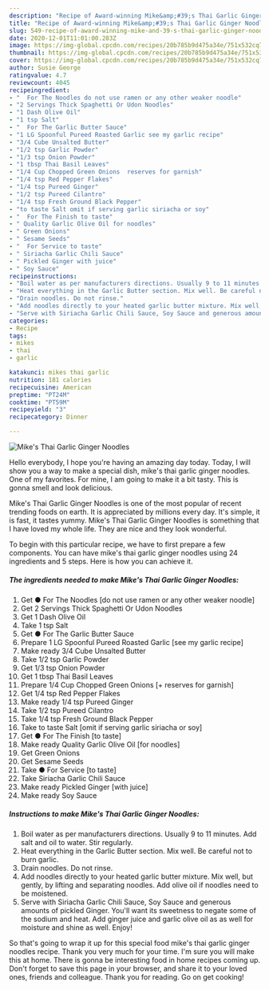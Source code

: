 ```yaml
---
description: "Recipe of Award-winning Mike&amp;#39;s Thai Garlic Ginger Noodles"
title: "Recipe of Award-winning Mike&amp;#39;s Thai Garlic Ginger Noodles"
slug: 549-recipe-of-award-winning-mike-and-39-s-thai-garlic-ginger-noodles
date: 2020-12-01T11:01:00.283Z
image: https://img-global.cpcdn.com/recipes/20b785b9d475a34e/751x532cq70/mikes-thai-garlic-ginger-noodles-recipe-main-photo.jpg
thumbnail: https://img-global.cpcdn.com/recipes/20b785b9d475a34e/751x532cq70/mikes-thai-garlic-ginger-noodles-recipe-main-photo.jpg
cover: https://img-global.cpcdn.com/recipes/20b785b9d475a34e/751x532cq70/mikes-thai-garlic-ginger-noodles-recipe-main-photo.jpg
author: Susie George
ratingvalue: 4.7
reviewcount: 4045
recipeingredient:
- "  For The Noodles do not use ramen or any other weaker noodle"
- "2 Servings Thick Spaghetti Or Udon Noodles"
- "1 Dash Olive Oil"
- "1 tsp Salt"
- "  For The Garlic Butter Sauce"
- "1 LG Spoonful Pureed Roasted Garlic see my garlic recipe"
- "3/4 Cube Unsalted Butter"
- "1/2 tsp Garlic Powder"
- "1/3 tsp Onion Powder"
- "1 tbsp Thai Basil Leaves"
- "1/4 Cup Chopped Green Onions  reserves for garnish"
- "1/4 tsp Red Pepper Flakes"
- "1/4 tsp Pureed Ginger"
- "1/2 tsp Pureed Cilantro"
- "1/4 tsp Fresh Ground Black Pepper"
- "to taste Salt omit if serving garlic siriacha or soy"
- "  For The Finish to taste"
- " Quality Garlic Olive Oil for noodles"
- " Green Onions"
- " Sesame Seeds"
- "  For Service to taste"
- " Siriacha Garlic Chili Sauce"
- " Pickled Ginger with juice"
- " Soy Sauce"
recipeinstructions:
- "Boil water as per manufacturers directions. Usually 9 to 11 minutes. Add salt and oil to water. Stir regularly."
- "Heat everything in the Garlic Butter section. Mix well. Be careful not to burn garlic."
- "Drain noodles. Do not rinse."
- "Add noodles directly to your heated garlic butter mixture. Mix well, but gently, by lifting and separating noodles. Add olive oil if noodles need to be moistened."
- "Serve with Siriacha Garlic Chili Sauce, Soy Sauce and generous amounts of pickled Ginger. You&#39;ll want its sweetness to negate some of the sodium and heat. Add ginger juice and garlic olive oil as as well for moisture and shine as well. Enjoy!"
categories:
- Recipe
tags:
- mikes
- thai
- garlic

katakunci: mikes thai garlic 
nutrition: 181 calories
recipecuisine: American
preptime: "PT24M"
cooktime: "PT59M"
recipeyield: "3"
recipecategory: Dinner

---
```



![Mike&#39;s Thai Garlic Ginger Noodles](https://img-global.cpcdn.com/recipes/20b785b9d475a34e/751x532cq70/mikes-thai-garlic-ginger-noodles-recipe-main-photo.jpg)

Hello everybody, I hope you're having an amazing day today. Today, I will show you a way to make a special dish, mike&#39;s thai garlic ginger noodles. One of my favorites. For mine, I am going to make it a bit tasty. This is gonna smell and look delicious.



Mike&#39;s Thai Garlic Ginger Noodles is one of the most popular of recent trending foods on earth. It is appreciated by millions every day. It's simple, it is fast, it tastes yummy. Mike&#39;s Thai Garlic Ginger Noodles is something that I have loved my whole life. They are nice and they look wonderful.


To begin with this particular recipe, we have to first prepare a few components. You can have mike&#39;s thai garlic ginger noodles using 24 ingredients and 5 steps. Here is how you can achieve it.

<!--inarticleads1-->

##### The ingredients needed to make Mike&#39;s Thai Garlic Ginger Noodles:

1. Get  ● For The Noodles [do not use ramen or any other weaker noodle]
1. Get 2 Servings Thick Spaghetti Or Udon Noodles
1. Get 1 Dash Olive Oil
1. Take 1 tsp Salt
1. Get  ● For The Garlic Butter Sauce
1. Prepare 1 LG Spoonful Pureed Roasted Garlic [see my garlic recipe]
1. Make ready 3/4 Cube Unsalted Butter
1. Take 1/2 tsp Garlic Powder
1. Get 1/3 tsp Onion Powder
1. Get 1 tbsp Thai Basil Leaves
1. Prepare 1/4 Cup Chopped Green Onions [+ reserves for garnish]
1. Get 1/4 tsp Red Pepper Flakes
1. Make ready 1/4 tsp Pureed Ginger
1. Take 1/2 tsp Pureed Cilantro
1. Take 1/4 tsp Fresh Ground Black Pepper
1. Take to taste Salt [omit if serving garlic siriacha or soy]
1. Get  ● For The Finish [to taste]
1. Make ready  Quality Garlic Olive Oil [for noodles]
1. Get  Green Onions
1. Get  Sesame Seeds
1. Take  ● For Service [to taste]
1. Take  Siriacha Garlic Chili Sauce
1. Make ready  Pickled Ginger [with juice]
1. Make ready  Soy Sauce




<!--inarticleads2-->

##### Instructions to make Mike&#39;s Thai Garlic Ginger Noodles:

1. Boil water as per manufacturers directions. Usually 9 to 11 minutes. Add salt and oil to water. Stir regularly.
1. Heat everything in the Garlic Butter section. Mix well. Be careful not to burn garlic.
1. Drain noodles. Do not rinse.
1. Add noodles directly to your heated garlic butter mixture. Mix well, but gently, by lifting and separating noodles. Add olive oil if noodles need to be moistened.
1. Serve with Siriacha Garlic Chili Sauce, Soy Sauce and generous amounts of pickled Ginger. You&#39;ll want its sweetness to negate some of the sodium and heat. Add ginger juice and garlic olive oil as as well for moisture and shine as well. Enjoy!




So that's going to wrap it up for this special food mike&#39;s thai garlic ginger noodles recipe. Thank you very much for your time. I'm sure you will make this at home. There is gonna be interesting food in home recipes coming up. Don't forget to save this page in your browser, and share it to your loved ones, friends and colleague. Thank you for reading. Go on get cooking!
